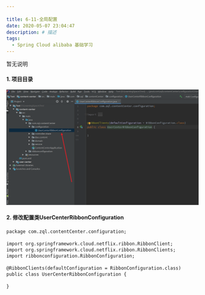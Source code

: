 ```yaml
---

title: 6-11-全局配置
date: 2020-05-07 23:04:47
description: # 描述
tags: 
  - Spring Cloud alibaba 基础学习
---
```


暂无说明

<!-- more -->

#### 1. 项目目录

![image-20210305175507490](6-11-全局配置/image-20210305175507490.png)

#### 2. 修改配置类UserCenterRibbonConfiguration

````
package com.zql.contentCenter.configuration;

import org.springframework.cloud.netflix.ribbon.RibbonClient;
import org.springframework.cloud.netflix.ribbon.RibbonClients;
import ribbonconfiguration.RibbonConfiguration;

@RibbonClients(defaultConfiguration = RibbonConfiguration.class)
public class UserCenterRibbonConfiguration {

}

````

